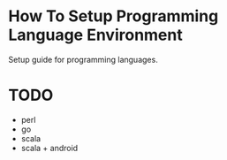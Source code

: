 # How To Setup Programming Language Environment

Setup guide for programming languages.

# TODO
- perl
- go
- scala
- scala + android
